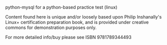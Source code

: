 python-mysql for a python-based practice test (linux)

Content found here is unique and/or loosely based upon
Philip Inshanally's Linux+ certification preparation book,
and is provided under creative commons for demonstration
purposes only. 

For more detailed info/buy please see ISBN 9781789344493
